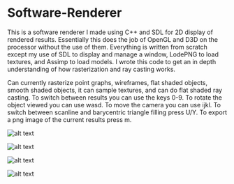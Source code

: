 # Software-Renderer
This is a software renderer I made using C++ and SDL for 2D display of rendered results. Essentially this does the job of OpenGL and D3D on the
processor without the use of them. Everything is written from scratch except my use of SDL to display and manage a window, LodePNG to load textures, and Assimp to load models. I wrote this code to get an in depth understanding of how rasterization and ray casting works.

Can currently rasterize point graphs, wireframes, flat shaded objects, smooth shaded objects, it can sample textures, and can do flat shaded ray casting.
To switch between results you can use the keys 0-9. 
To rotate the object viewed you can use wasd. 
To move the camera you can use ijkl.
To switch between scanline and barycentric triangle filling press U/Y.
To export a png image of the current results press m.

![alt text](https://andaharoo.files.wordpress.com/2016/10/output1.png?w=1400&h=)

![alt text](https://andaharoo.files.wordpress.com/2016/10/monte-carlo1.png?w=1000&h=)

![alt text](https://andaharoo.files.wordpress.com/2016/10/luxoseries.png?w=1400&h=)

![alt text](https://andaharoo.files.wordpress.com/2016/10/hiccupseries.png?w=1400&h=)